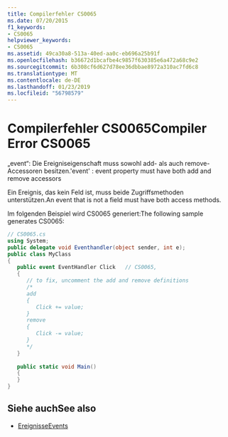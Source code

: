 ```yaml
---
title: Compilerfehler CS0065
ms.date: 07/20/2015
f1_keywords:
- CS0065
helpviewer_keywords:
- CS0065
ms.assetid: 49ca30a8-513a-40ed-aa0c-eb696a25b91f
ms.openlocfilehash: b36672d1bcafbe4c9857f630385e6a472a68c9e2
ms.sourcegitcommit: 6b308cf6d627d78ee36dbbae8972a310ac7fd6c8
ms.translationtype: MT
ms.contentlocale: de-DE
ms.lasthandoff: 01/23/2019
ms.locfileid: "56798579"
---
```

# <a name="compiler-error-cs0065"></a><span data-ttu-id="ea2b9-102">Compilerfehler CS0065</span><span class="sxs-lookup"><span data-stu-id="ea2b9-102">Compiler Error CS0065</span></span>
<span data-ttu-id="ea2b9-103">„event“: Die Ereigniseigenschaft muss sowohl add- als auch remove-Accessoren besitzen.</span><span class="sxs-lookup"><span data-stu-id="ea2b9-103">'event' : event property must have both add and remove accessors</span></span>  
  
 <span data-ttu-id="ea2b9-104">Ein Ereignis, das kein Feld ist, muss beide Zugriffsmethoden unterstützen.</span><span class="sxs-lookup"><span data-stu-id="ea2b9-104">An event that is not a field must have both access methods.</span></span>  
  
 <span data-ttu-id="ea2b9-105">Im folgenden Beispiel wird CS0065 generiert:</span><span class="sxs-lookup"><span data-stu-id="ea2b9-105">The following sample generates CS0065:</span></span>  
  
```csharp  
// CS0065.cs  
using System;  
public delegate void Eventhandler(object sender, int e);  
public class MyClass  
{  
   public event EventHandler Click   // CS0065,  
   {  
      // to fix, uncomment the add and remove definitions  
      /*  
      add  
      {  
         Click += value;  
      }  
      remove  
      {  
         Click -= value;  
      }  
      */  
   }  
  
   public static void Main()  
   {  
   }  
}  
```  
  
## <a name="see-also"></a><span data-ttu-id="ea2b9-106">Siehe auch</span><span class="sxs-lookup"><span data-stu-id="ea2b9-106">See also</span></span>

- [<span data-ttu-id="ea2b9-107">Ereignisse</span><span class="sxs-lookup"><span data-stu-id="ea2b9-107">Events</span></span>](../../csharp/programming-guide/events/index.md)
